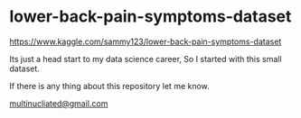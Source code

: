 # lower-back-pain-symptoms-dataset

https://www.kaggle.com/sammy123/lower-back-pain-symptoms-dataset



Its just a head start to my data science career, So I started with this small dataset.


If there is any thing about this repository let me know.

multinucliated@gmail.com
